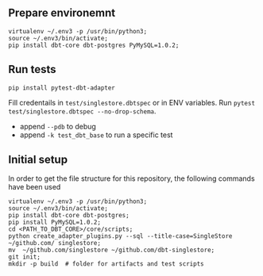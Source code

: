 ## Prepare environemnt
```
virtualenv ~/.env3 -p /usr/bin/python3;
source ~/.env3/bin/activate;
pip install dbt-core dbt-postgres PyMySQL=1.0.2;
```

## Run tests
```
pip install pytest-dbt-adapter
```
Fill credentails in `test/singlestore.dbtspec` or in ENV variables.
Run `pytest test/singlestore.dbtspec --no-drop-schema`.
- append `--pdb` to debug
- append `-k test_dbt_base` to run a specific test


## Initial setup
In order to get the file structure for this repository, the following commands have been used

```
virtualenv ~/.env3 -p /usr/bin/python3;
source ~/.env3/bin/activate;
pip install dbt-core dbt-postgres;
pip install PyMySQL=1.0.2;
cd <PATH_TO_DBT_CORE>/core/scripts;
python create_adapter_plugins.py --sql --title-case=SingleStore ~/github.com/ singlestore;
mv  ~/github.com/singlestore ~/github.com/dbt-singlestore;
git init;
mkdir -p build  # folder for artifacts and test scripts
```
